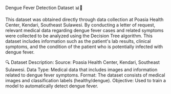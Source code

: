 Dengue Fever Detection Dataset 📊🦠

This dataset was obtained directly through data collection at Poasia Health Center, Kendari, Southeast Sulawesi. By conducting a letter of request, relevant medical data regarding dengue fever cases and related symptoms were collected to be analyzed using the Decision Tree algorithm. This dataset includes information such as the patient's lab results, clinical symptoms, and the condition of the patient who is potentially infected with dengue fever.

🔍 Dataset Description:
Source: Poasia Health Center, Kendari, Southeast Sulawesi.
Data Type: Medical data that includes images and information related to dengue fever symptoms.
Format: The dataset consists of medical images and classification labels (healthy/dengue).
Objective: Used to train a model to automatically detect dengue fever.
